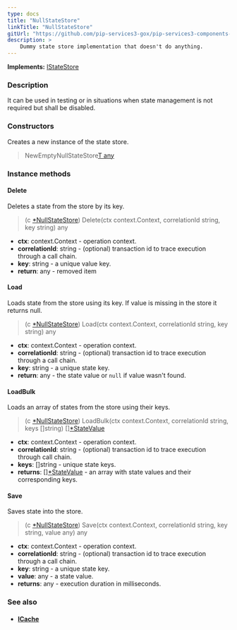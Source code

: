 ```yaml
---
type: docs
title: "NullStateStore"
linkTitle: "NullStateStore"
gitUrl: "https://github.com/pip-services3-gox/pip-services3-components-gox"
description: >
    Dummy state store implementation that doesn't do anything.
---
```


**Implements:** [IStateStore](../istate_store)

### Description

It can be used in testing or in situations when state management is not required
but shall be disabled.

### Constructors
Creates a new instance of the state store.

> NewEmptyNullStateStore[T any]()

### Instance methods


#### Delete
Deletes a state from the store by its key.

> (c [*NullStateStore]()) Delete(ctx context.Context, correlationId string, key string) any

- **ctx**: context.Context - operation context.
- **correlationId**: string - (optional) transaction id to trace execution through a call chain.
- **key**: string - a unique value key.
- **return**: any - removed item


#### Load
Loads state from the store using its key.
If value is missing in the store it returns null.

> (c [*NullStateStore]()) Load(ctx context.Context, correlationId string, key string) any

- **ctx**: context.Context - operation context.
- **correlationId**: string - (optional) transaction id to trace execution through a call chain.
- **key**: string - a unique state key.
- **return**: any - the state value or `null` if value wasn't found.


#### LoadBulk
Loads an array of states from the store using their keys.

> (c [*NullStateStore]()) LoadBulk(ctx context.Context, correlationId string, keys []string) [][*StateValue](../state_value)

- **ctx**: context.Context - operation context.
- **correlationId**: string - (optional) transaction id to trace execution through call chain.
- **keys**: []string - unique state keys.
- **returns**: [][*StateValue](../state_value) - an array with state values and their corresponding keys.


#### Save
Saves state into the store.

> (c [*NullStateStore]()) Save(ctx context.Context, correlationId string, key string, value any) any

- **ctx**: context.Context - operation context.
- **correlationId**: string - (optional) transaction id to trace execution through a call chain.
- **key**: string - a unique state key.
- **value**: any - a state value.
- **returns**: any - execution duration in milliseconds.


### See also
- #### [ICache](../../cache/icache)
